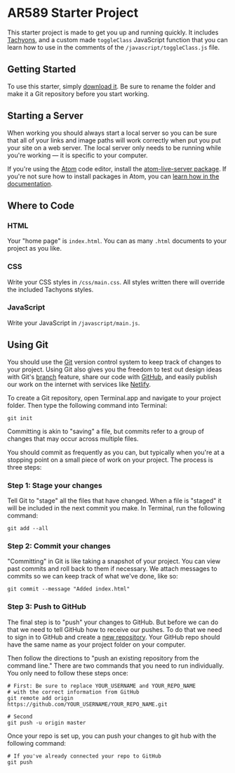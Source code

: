 # AR589 Starter Project

This starter project is made to get you up and running quickly. It includes [Tachyons](http://tachyons.io), and a custom made `toggleClass` JavaScript function that you can learn how to use in the comments of the `/javascript/toggleClass.js` file.

## Getting Started

To use this starter, simply [download it](https://github.com/AR589/starter/archive/master.zip). Be sure to rename the folder and make it a Git repository before you start working.

## Starting a Server

When working you should always start a local server so you can be sure that all of your links and image paths will work correctly when put you put your site on a web server. The local server only needs to be running while you're working — it is specific to your computer.

If you're using the [Atom](http://atom.io) code editor, install the [atom-live-server package](https://atom.io/packages/atom-live-server). If you're not sure how to install packages in Atom, you can [learn how in the documentation](https://flight-manual.atom.io/using-atom/sections/atom-packages/).

## Where to Code

### HTML

Your "home page" is `index.html`. You can as many `.html` documents to your project as you like.

### CSS

Write your CSS styles in `/css/main.css`. All styles written there will override the included Tachyons styles.

### JavaScript

Write your JavaScript in `/javascript/main.js`.

## Using Git

You should use the [Git](https://git-scm.com) version control system to keep track of changes to your project. Using Git also gives you the freedom to test out design ideas with Git's [branch](https://www.atlassian.com/git/tutorials/using-branches) feature, share our code with [GitHub](https://github.com), and easily publish our work on the internet with services like [Netlify](https://www.netlify.com).

To create a Git repository, open Terminal.app and navigate to your project folder. Then type the following command into Terminal:

``` shell
git init
```

Committing is akin to "saving" a file, but commits refer to a group of changes that may occur across multiple files.

You should commit as frequently as you can, but typically when you're at a stopping point on a small piece of work on your project. The process is three steps:

### Step 1: Stage your changes

Tell Git to "stage" all the files that have changed. When a file is "staged" it will be included in the next commit you make. In Terminal, run the following command: 

```shell
git add --all
```

### Step 2: Commit your changes

"Committing" in Git is like taking a snapshot of your project. You can view past commits and roll back to them if necessary. We attach messages to commits so we can keep track of what we've done, like so:

```shell
git commit --message "Added index.html"
```

### Step 3: Push to GitHub

The final step is to "push" your changes to GitHub. But before we can do that we need to tell GitHub how to receive our pushes. To do that we need to sign in to GitHub and create a [new repository](https://github.com/new). Your GitHub repo should have the same name as your project folder on your computer.

Then follow the directions to "push an existing repository from the command line." There are two commands that you need to run individually. You only need to follow these steps once:

```shell
# First: Be sure to replace YOUR_USERNAME and YOUR_REPO_NAME
# with the correct information from GitHub
git remote add origin https://github.com/YOUR_USERNAME/YOUR_REPO_NAME.git

# Second
git push -u origin master
```

Once your repo is set up, you can push your changes to git hub with the following command:

```shell
# If you've already connected your repo to GitHub
git push
```


